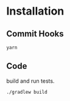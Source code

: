 # Installation

## Commit Hooks

```
yarn
```

## Code

build and run tests.

```shell
./gradlew build
```
